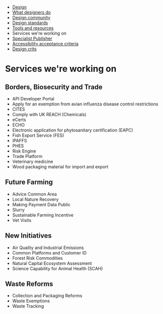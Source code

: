 <!-- Nav -->
* [Design](/README.md)
* [What designers do](/design.md)
* [Design community](/community.md)
* [Design standards](/standards.md)
* [Tools and resources](/tools-and-resources.md)
* Services we're working on
* [Specialist Publisher](/specialist-publisher.md)
* [Accessibility acceptance criteria](/accessibility-acceptance-criteria.md)
* [Design crits](/design-crits.md)

# Services we're working on

## Borders, Biosecurity and Trade

- API Developer Portal
- Apply for an exemption from avian influenza disease control restrictions
- CITES
- Comply with UK REACH (Chemicals)
- eCerts
- ECHO
- Electronic application for phytosanitary certification (EAPC)
- Fish Export Service (FES)
- IPAFFS
- PHES
- Risk Engine
- Trade Platform
- Veterinary medicine
- Wood packaging material for import and export

## Future Farming

- Advice Common Area
- Local Nature Recovery
- Making Payment Data Public
- Slurry
- Sustainable Farming Incentive
- Vet Visits

## New Initiatives 

- Air Quality and Industrial Emissions
- Common Platforms and Customer ID
- Forest Risk Commodities
- Natural Capital Ecosystem Assessment
- Science Capability for Animal Health (SCAH)

## Waste Reforms

- Collection and Packaging Reforms
- Waste Exemptions
- Waste Tracking
